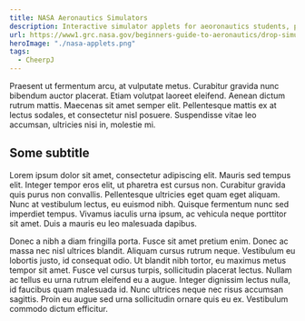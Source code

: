 ```yaml
---
title: NASA Aeronautics Simulators
description: Interactive simulator applets for aeoronautics students, powered by CheerpJ.
url: https://www1.grc.nasa.gov/beginners-guide-to-aeronautics/drop-simulator/
heroImage: "./nasa-applets.png"
tags:
  - CheerpJ
---
```


Praesent ut fermentum arcu, at vulputate metus. Curabitur gravida nunc bibendum auctor placerat. Etiam volutpat laoreet eleifend. Aenean dictum rutrum mattis. Maecenas sit amet semper elit. Pellentesque mattis ex at lectus sodales, et consectetur nisl posuere. Suspendisse vitae leo accumsan, ultricies nisi in, molestie mi.

## Some subtitle

Lorem ipsum dolor sit amet, consectetur adipiscing elit. Mauris sed tempus elit. Integer tempor eros elit, ut pharetra est cursus non. Curabitur gravida quis purus non convallis. Pellentesque ultricies eget quam eget aliquam. Nunc at vestibulum lectus, eu euismod nibh. Quisque fermentum nunc sed imperdiet tempus. Vivamus iaculis urna ipsum, ac vehicula neque porttitor sit amet. Duis a mauris eu leo malesuada dapibus.

Donec a nibh a diam fringilla porta. Fusce sit amet pretium enim. Donec ac massa nec nisl ultrices blandit. Aliquam cursus rutrum neque. Vestibulum eu lobortis justo, id consequat odio. Ut blandit nibh tortor, eu maximus metus tempor sit amet. Fusce vel cursus turpis, sollicitudin placerat lectus. Nullam ac tellus eu urna rutrum eleifend eu a augue. Integer dignissim lectus nulla, id faucibus quam malesuada id. Nunc ultrices neque nec risus accumsan sagittis. Proin eu augue sed urna sollicitudin ornare quis eu ex. Vestibulum commodo dictum efficitur.
